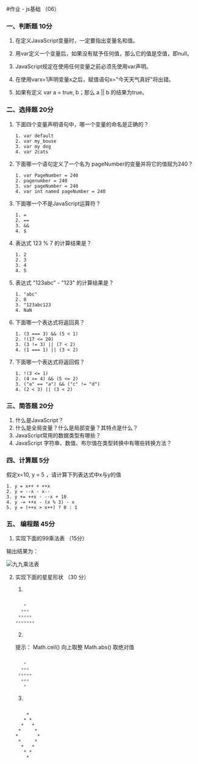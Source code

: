 
#作业 - js基础 （06）


### 一、判断题 10分

1. 在定义JavaScript变量时，一定要指出变量名和值。

2. 用var定义一个变量后，如果没有赋予任何值，那么它的值是空值，即null。

3. JavaScript规定在使用任何变量之前必须先使用var声明。

4. 在使用varx=1声明变量x之后，赋值语句x="今天天气真好"将出错。

5. 如果有定义 var a = true, b；那么 a || b 的结果为true。

### 二、选择题 20分
1. 下面四个变量声明语句中，哪一个变量的命名是正确的？

	```
	1. var default
	2. var my_bouse
	3. var my dog
	4. var 2cats
	```

2. 下面哪一个语句定义了一个名为 pageNumber的变量并将它的值赋为240？

	```
	1. var PageNumber = 240
	2. pagenumber = 240
	3. var pageNumber = 240
	4. var int named pageNumber = 240
	```
3. 下面哪一个不是JavaScript运算符？

	```
	1. =
	2. ==
	3. &&
	4. $
	```
4. 表达式 123 % 7 的计算结果是？

	```
	1. 2
	2. 3
	3. 4
	4. 5
	```
5. 表达式 "123abc" - "123" 的计算结果是？

	```
	1. "abc"
	2. 0
	3. "123abc123
	4. NaN
	```
6. 下面哪一个表达式将返回真？

	```
	1. (3 === 3) && (5 < 1)
	2. !(17 <= 20)
	3. (3 != 3) || (7 < 2)
	4. (1 === 1) || (3 < 2)
	```
	
7. 下面哪一个表达式将返回假？

	```
	1. !(3 <= 1)
	2. (4 >= 4) && (5 <= 2)
	3. ("a" == "a") && ("c" != "d")
	4. (2 < 3) || (3 < 2)
	```
	
### 三、简答题 20分

1. 什么是JavaScript？
2. 什么是全局变量？什么是局部变量？其特点是什么？
3. JavaScript常用的数据类型有哪些？
4. JavaScript 字符串、数值、布尔值在类型转换中有哪些转换方法？

### 四、计算题 5分
假定x=10, y = 5 ，请计算下列表达式中x与y的值

	1. y = x++ + ++x
	2. y = --x - x--
	3. y += ++x - --x + 10
	4. y -= ++x - (x % 3) - x
	5. y = (++x > x++) ? 0 : 1

### 五、 编程题 45分


1. 实现下面的99乘法表  （15分）

输出结果为：

![九九乘法表](06_js_929plus_table.png)


2. 实现下面的星星形状  （30 分）

	1.
	
	```javascript
	
	   *       
	  ***      
	 *****     
	*******    
	```

	2.
	
	 提示：
 Math.ceil() 向上取整
 Math.abs()  取绝对值
	
	```javascript
	
	   *     
	  ***     
	 *****    
	  ***    
	   *    
	
	```
	
	3.
	
	```
	
	    *
	   * *
	  *   *
	 *     *
	*       *
	 *     *
	  *   *
	   * *
	    *
  
	```